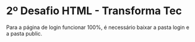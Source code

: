 # 2º Desafio HTML - Transforma Tec

Para a página de login funcionar 100%, é necessário baixar a pasta login e a pasta public.

